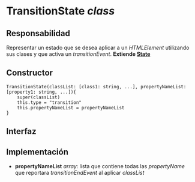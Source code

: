 # TransitionState _class_

## Responsabilidad

Representar un estado que se desea aplicar a un _HTMLElement_ utilizando sus clases y que activa un _transitionEvent_. **Extiende [State](./State.md)**

## Constructor

```
TransitionState(classList: [class1: string, ...], propertyNameList: [property1: string, ...]){
    super(classList)
    this.type = "transition"
    this.propertyNameList = propertyNameList
}
```

## Interfaz

## Implementación

-   **propertyNameList** _array_: lista que contiene todas las _propertyName_ que reportara _transitionEndEvent_ al aplicar _classList_
